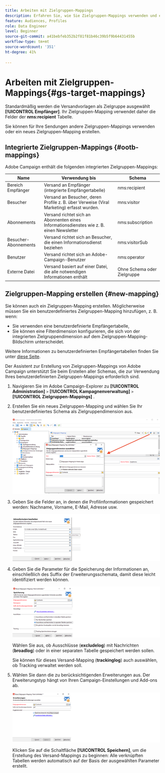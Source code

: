 ```yaml
---
title: Arbeiten mit Zielgruppen-Mappings
description: Erfahren Sie, wie Sie Zielgruppen-Mappings verwenden und erstellen
feature: Audiences, Profiles
role: Data Engineer
level: Beginner
source-git-commit: a41bebfeb352b2f81f81b46c39b5f9b64431455b
workflow-type: tm+mt
source-wordcount: '351'
ht-degree: 41%

---
```


# Arbeiten mit Zielgruppen-Mappings{#gs-target-mappings}

Standardmäßig werden die Versandvorlagen als Zielgruppe ausgewählt **[!UICONTROL Empfänger]**. Ihr Zielgruppen-Mapping verwendet daher die Felder der **nms:recipient** Tabelle.

Sie können für Ihre Sendungen andere Zielgruppen-Mappings verwenden oder ein neues Zielgruppen-Mapping erstellen.

## Integrierte Zielgruppen-Mappings {#ootb-mappings}

Adobe Campaign enthält die folgenden integrierten Zielgruppen-Mappings:

| Name | Verwendung bis | Schema |
|---|---|---|
| Bereich Empfänger | Versand an Empfänger (integrierte Empfängertabelle) | nms:recipient |
| Besucher | Versand an Besucher, deren Profile z. B. über Verweise (Viral Marketing) erfasst wurden. | mns:visitor |
| Abonnements  | Versand richtet sich an Abonnenten eines Informationsdienstes wie z. B. einen Newsletter | nms:subscription |
| Besucher-Abonnements | Versand richtet sich an Besucher, die einen Informationsdienst beziehen | nms:visitorSub |
| Benutzer | Versand richtet sich an Adobe-Campaign-Benutzer | nms:operator |
| Externe Datei | Versand basiert auf einer Datei, die alle notwendigen Informationen enthält | Ohne Schema oder Zielgruppe |

## Zielgruppen-Mapping erstellen {#new-mapping}

Sie können auch ein Zielgruppen-Mapping erstellen. Möglicherweise müssen Sie ein benutzerdefiniertes Zielgruppen-Mapping hinzufügen, z. B. wenn:

* Sie verwenden eine benutzerdefinierte Empfängertabelle,
* Sie können eine Filterdimension konfigurieren, die sich von der integrierten Zielgruppendimension auf dem Zielgruppen-Mapping-Bildschirm unterscheidet.

Weitere Informationen zu benutzerdefinierten Empfängertabellen finden Sie unter [diese Seite](../dev/custom-recipient.md).

Der Assistent zur Erstellung von Zielgruppen-Mappings von Adobe Campaign unterstützt Sie beim Erstellen aller Schemas, die zur Verwendung Ihres benutzerdefinierten Zielgruppen-Mappings erforderlich sind.

1. Navigieren Sie im Adobe Campaign-Explorer zu **[!UICONTROL Administration]** `>` **[!UICONTROL Kampagnenverwaltung]** `>` **[!UICONTROL Zielgruppen-Mappings]** .

1. Erstellen Sie ein neues Zielgruppen-Mapping und wählen Sie Ihr benutzerdefiniertes Schema als Zielgruppendimension aus.

   ![](assets/new-target-mapping.png)


1. Geben Sie die Felder an, in denen die Profilinformationen gespeichert werden: Nachname, Vorname, E-Mail, Adresse usw.

   ![](assets/wf_new_mapping_define_join.png)

1. Geben Sie die Parameter für die Speicherung der Informationen an, einschließlich des Suffix der Erweiterungsschemata, damit diese leicht identifiziert werden können.

   ![](assets/wf_new_mapping_define_names.png)

   Wählen Sie aus, ob Ausschlüsse (**excludelog**) mit Nachrichten (**broadlog**) oder in einer separaten Tabelle gespeichert werden sollen.

   Sie können für dieses Versand-Mapping (**trackinglog**) auch auswählen, ob Tracking verwaltet werden soll.

1. Wählen Sie dann die zu berücksichtigenden Erweiterungen aus. Der Erweiterungstyp hängt von Ihren Campaign-Einstellungen und Add-ons ab.

   ![](assets/wf_new_mapping_define_extensions.png)

   Klicken Sie auf die Schaltfläche **[!UICONTROL Speichern]**, um die Erstellung des Versand-Mappings zu beginnen: Alle verknüpften Tabellen werden automatisch auf der Basis der ausgewählten Parameter erstellt.

